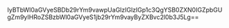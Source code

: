 IyBTbWl0aGVyeSBDb29rYm9vawpUaGlzIGlzIGp1c3QgYSB0ZXN0IGZpbGUgZm9yIHRoZSBzbWl0aGVyeS1jb29rYm9vayByZXBvc2l0b3J5Lg==